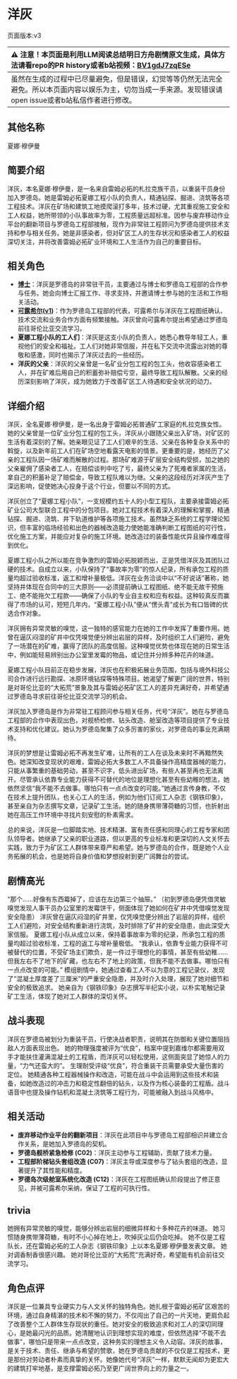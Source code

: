 # 洋灰
页面版本:v3
 

| :warning: 注意！本页面是利用LLM阅读总结明日方舟剧情原文生成，具体方法请看repo的PR history或者b站视频：[BV1gdJ7zqESe](https://www.bilibili.com/video/BV1gdJ7zqESe/)         |
|:----------------------------|
| 虽然在生成的过程中已尽量避免，但是错误，幻觉等等仍然无法完全避免。所以本页面内容以娱乐为主，切勿当成一手来源。发现错误请open issue或者b站私信作者进行修改。|



## 其他名称
夏娜·穆伊曼
## 简要介绍
洋灰，本名夏娜·穆伊曼，是一名来自雷姆必拓的札拉克族干员，以重装干员身份加入罗德岛。她是雷姆必拓夏娜工程小队的负责人，精通钻探、掘进、浇筑等各项工程技术。洋灰在矿场和建筑工地摸爬滚打多年，技术过硬，尤其重视施工安全和工人权益，她所带领的小队事故率为零，工程质量远超标准。因参与废弃移动作业平台的翻新项目与罗德岛工程部接触，现作为非常驻工程顾问为罗德岛提供技术支持和参与相关任务。她是非感染者，但对矿区工人的生存状况和感染者工人的权益深切关注，并将改善雷姆必拓矿业环境和工人生活作为自己的重要目标。
## 相关角色
-   **[博士](extended_char_bo_shi.md)**：洋灰是罗德岛的非常驻干员，主要通过与博士和罗德岛工程部的合作参与任务。她会向博士汇报工作、寻求支持，并邀请博士参与她的生活和工作相关活动。
-   **[可露希尔](extended_char_ke_lu_xi_er.md)([v1](../chars/extended_char_ke_lu_xi_er.md))**：作为罗德岛工程部的代表，可露希尔与洋灰在工程图纸确认、技术交流和业务合作方面有频繁接触。洋灰曾向可露希尔提出希望通过罗德岛前往哥伦比亚交流学习。
-   **夏娜工程小队的工人们**：洋灰是这支小队的负责人，她悉心教导年轻工人，重视他们的安全和福祉。工人们对她非常信服，并在私下交流中流露出对她的尊敬和感激，同时也揭示了洋灰过去的一些经历。
-   **洋灰的父亲**：洋灰的父亲曾是一名矿业分包工程的包工头，他收容感染者工人，并在矿难后用自己的积蓄弥补赔偿亏空，最终导致工程队解散。父亲的经历深刻影响了洋灰，成为她致力于改善矿区工人待遇和安全状况的动力。
## 详细介绍
洋灰，全名夏娜·穆伊曼，是一名出身于雷姆必拓普通矿工家庭的札拉克族女性。她的父亲曾是一位矿业分包工程的包工头，洋灰从小跟随父亲出入矿场，对矿区的生活有着深刻的了解。她亲眼见证了工人们艰辛的生活、父亲在各种复杂关系中的斡旋，以及新年前工人们在矿场空地看露天电影的情景。更重要的是，她经历了父亲的工程队因一场矿难而解散的过程。那场矿难源于矿层安全结构受损，加之她的父亲雇佣了感染者工人，在赔偿谈判中吃了亏，最终父亲为了死难者家属的生活，拿自己的积蓄补足了赔偿金，导致工程队难以为继。父亲的这段经历对洋灰产生了深远影响，促使她决心投身于这个行业，但要以不同的方式。

洋灰创立了“夏娜工程小队”，一支规模约五十人的小型工程队，主要承接雷姆必拓矿业公司大型联合工程中的分包项目。她对工程技术有着深入的理解和掌握，精通钻探、掘进、浇筑、井下轨道维护等各项施工技术。虽然缺乏系统的工程学理论知识，但丰富的临场经验和出色的器械改造能力使她能准确判断工程图纸的可行性，优化施工方案，并能应对复杂的施工环境。她改造过的装备性能优异且操作难度得到优化。

夏娜工程小队之所以能在竞争激烈的雷姆必拓脱颖而出，正是凭借洋灰及其团队过硬的技术。自成立以来，小队保持了“事故率为零”的惊人纪录，所有承包工程的质量均超过验收标准，返工和增补量极低。洋灰在业务洽谈中以“不好说话”著称，她坚持并体现在合同中的三大原则——必须提前确认工程图纸、绝不能无故干预施工、绝不能拖欠工程款——确保了小队的专业自主权和应有权益。这种较真反而赢得了市场的认可，短短几年内，“夏娜工程小队”便从“愣头青”成长为有口皆碑的优选合作对象。

洋灰拥有异常灵敏的嗅觉，这一独特的感官能力在她的工作中发挥了重要作用。她曾在逼仄闷湿的矿井中仅凭嗅觉便分辨出岩层的异样，及时组织工人们避险，避免了一场潜在的矿难，赢得了团队的高度信服。这种嗅觉优势也体现在她的日常生活中，例如能轻易辨别出办公室里发霉的物品，或记住并分辨多种花卉的味道。

夏娜工程小队目前正在稳步发展，洋灰也在积极拓展业务范围，包括与境外科技公司合作进行远行勘探、冰原环境钻探等特殊项目。她渴望了解更广阔的世界，特别是对哥伦比亚的“大拓荒”景象及其与雷姆必拓矿区工人的差异充满好奇，并希望通过罗德岛寻求前往哥伦比亚交流学习的机会。

洋灰加入罗德岛是作为非常驻工程顾问参与相关任务，代号“洋灰”。她在与罗德岛工程部的合作中表现出色，对舰桥检修、钻头改造、舱室改造等项目提供了专业技术支持和优化建议。她认为罗德岛聚集了众多厉害的家伙，对罗德岛的事业充满期待。

洋灰的梦想是让雷姆必拓不再发生矿难，让所有的工人在谈及未来时不再黯然失色。她深知改变现状的艰难，雷姆必拓大多数工人不具备操作高精度器械的能力，只能从事繁重的基础劳动，甚至不识字，低头进出矿场，有些人甚至再也无法离开。尽管承认依靠专业能力获得不可替代的地位是理想化甚至有些幼稚的想法，她依然坚信“我不能不去做事。哪怕只有一点点改变的可能。”她通过言传身教，不仅在技术上提升团队，也关心工人的生活，例如为他们订阅工人杂志《钢铁印象》，甚至亲自为杂志撰写文章，记录矿工生活。她的随身携带薄荷糖的习惯，也折射出她在高压工作环境中寻找片刻安慰的朴素需求。

总的来说，洋灰是一位脚踏实地、技术精湛、富有责任感和同理心的工程专家和团队领导者。她继承了父亲的职业道路，但以更高的专业标准和更深切的人文关怀去实践，致力于为矿区工人群体带来尊严和希望。她与罗德岛的合作，既是她个人业务拓展的机会，也是她将自身价值和梦想投射到更广阔舞台的尝试。
## 剧情高光
“那个......好像有东西霉掉了，应该在左边第三个抽屉。” （初到罗德岛便凭借灵敏嗅觉发现人事干员办公室里的发霉饼干，侧面体现了她如何在矿井中凭借嗅觉发现安全隐患）
洋灰曾在逼仄闷湿的矿井里，仅凭嗅觉便分辨出了岩层的异样，组织工人们避险，对安全结构重新进行浇筑，及时排除了矿井的安全隐患，由此深受大家信服。
夏娜工程小队从成立以来，保持着事故率为零的纪录，所承包工程的质量均超过验收标准，工程的返工与增补量极低。
“我承认，依靠专业能力获得不可被替代的位置，不受矿场主们欺负，是一件过于理想化的事情，甚至有些幼稚......但我左右不了地下的矿藏，也左右不了地上的政策，但我不能不去做事。哪怕只有一点点改变的可能。”
模组剧情中，她通过查看工人不以为意的工程记录仪，发现了“混凝土厚度差了三厘米”的严重安全隐患，并及时介入处理，展现了她对细节和安全的极致追求。
她亲自为《钢铁印象》杂志撰写半纪实小说，以朴实笔触记录矿工生活，体现了她对工人群体的深切关怀。
## 战斗表现
洋灰在罗德岛被划分为重装干员，行使决战者职责，说明其在防御和关键位置阻挡敌人方面表现出色。
她的物理强度被评为“优良”，档案中提到嘉维尔都需要用双手才能扶住灌满混凝土的工程盾，而洋灰可以轻松使用，这侧面突显了她惊人的力量，“力气还蛮大的”。
生理耐受评级“优良”，符合重装干员需要承受大量伤害的定位。
她精通各种工程器械操作和改造，可能在战斗中会运用到这些技术和装备，如她改造过的冲击力和稳定性翻倍的钻头，以及作为核心装备的工程盾。战斗语音中也提及操作钻机和混凝土浇筑等工程行为，可能被融入到战斗风格中。
## 相关活动
-   **废弃移动作业平台的翻新项目**：洋灰在此项目中与罗德岛工程部相识并建立合作关系，是她加入罗德岛的契机。
-   **罗德岛舰桥紧急检修 (C02)**：洋灰主动参与工程辅助，贡献了技术力量。
-   **工程部阶梯钻头套组改造 (C07)**：洋灰主导或深度参与了钻头套组的改造，显著提升了其性能和精度。
-   **罗德岛次级舱室系统化改造 (C12)**：洋灰在工程图纸确认阶段提出了修正意见，并被可露希尔采纳，保证了工程的可执行性。
## trivia
她拥有异常灵敏的嗅觉，能够分辨出岩层的细微异样和十多种花卉的味道。
她习惯随身携带薄荷糖，有时不小心掉在地上，吹掉灰尘后仍会吃掉。
她不仅是工程队长，还在雷姆必拓的工人杂志《钢铁印象》上以本名夏娜·穆伊曼发表文章。
她对调香制香很感兴趣。
她对哥伦比亚的“大拓荒”充满好奇，希望能有机会前往交流学习。
## 角色点评
洋灰是一位兼具专业硬实力与人文关怀的独特角色。她扎根于雷姆必拓矿区艰苦的环境，通过自身精湛的技术和不懈的努力，不仅闯出了自己的一片天地，更肩负起了改善整个工人群体生存现状的重任。她对安全的极致追求和对工人的深切同理心，是她最闪光的品质。她清醒地认识到理想实现的难度，但依然选择“不能不去做事”，哪怕只是带来一点点改变，这种务实的理想主义令人动容。洋灰的故事，是关于技术、责任、继承与希望的赞歌，她在罗德岛贡献的不仅仅是工程技术，更是那份对劳动者朴素而真挚的关怀。她像她代号“洋灰”一样，默默无闻却为更宏大的建筑打牢地基，是支撑雷姆必拓乃至更广阔世界向上的力量之一。
